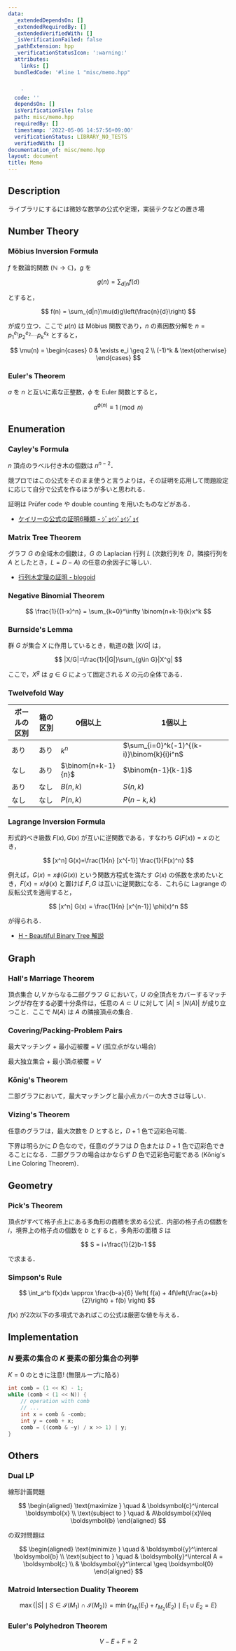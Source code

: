```yaml
---
data:
  _extendedDependsOn: []
  _extendedRequiredBy: []
  _extendedVerifiedWith: []
  _isVerificationFailed: false
  _pathExtension: hpp
  _verificationStatusIcon: ':warning:'
  attributes:
    links: []
  bundledCode: '#line 1 "misc/memo.hpp"


    '
  code: ''
  dependsOn: []
  isVerificationFile: false
  path: misc/memo.hpp
  requiredBy: []
  timestamp: '2022-05-06 14:57:56+09:00'
  verificationStatus: LIBRARY_NO_TESTS
  verifiedWith: []
documentation_of: misc/memo.hpp
layout: document
title: Memo
---
```


## Description

ライブラリにするには微妙な数学の公式や定理，実装テクなどの置き場

## Number Theory

### Möbius Inversion Formula

$f$ を数論的関数 ($\mathbb{N}\rightarrow \mathbb{C}$)，$g$ を

$$
g(n) = \sum_{d|n} f(d)
$$

とすると，

$$
f(n) = \sum_{d|n}\mu(d)g\left(\frac{n}{d}\right)
$$

が成り立つ．ここで $\mu(n)$ は Möbius 関数であり，$n$ の素因数分解を $n=p_1^{e_1}p_2^{e_2}\cdots p_k^{e_k}$ とすると，

$$
\mu(n) = \begin{cases}
0 & \exists e_i \geq 2 \\
(-1)^k & \text{otherwise}
\end{cases}
$$

### Euler's Theorem

$a$ を $n$ と互いに素な正整数，$\phi$ を Euler 関数とすると，

$$
a^{\phi(n)} \equiv 1 \pmod n
$$

## Enumeration

### Cayley's Formula

$n$ 頂点のラベル付き木の個数は $n^{n-2}$．

競プロではこの公式をそのまま使うと言うよりは，その証明を応用して問題設定に応じて自分で公式を作るほうが多いと思われる．

証明は Prüfer code や double counting を用いたものなどがある．

- [ケイリーの公式の証明6種類 - ｼﾞｮｲｼﾞｮｲｼﾞｮｲ](https://joisino.hatenablog.com/entry/2017/08/20/200000)

### Matrix Tree Theorem

グラフ $G$ の全域木の個数は，$G$ の Laplacian 行列 $L$ (次数行列を $D$，隣接行列を $A$ としたとき，$L=D-A$) の任意の余因子に等しい．

- [行列木定理の証明 - blogoid](https://mizuwater0.hatenablog.com/entry/2018/11/25/233547)

### Negative Binomial Theorem

$$
\frac{1}{(1-x)^n} = \sum_{k=0}^\infty \binom{n+k-1}{k}x^k
$$

### Burnside's Lemma

群 $G$ が集合 $X$ に作用しているとき，軌道の数 $\vert X/G\vert$ は，

$$
|X/G|=\frac{1}{|G|}\sum_{g\in G}|X^g|
$$

ここで，$X^g$ は $g\in G$ によって固定される $X$ の元の全体である．

### Twelvefold Way

| ボールの区別 | 箱の区別 | 0個以上 | 1個以上 |
| --- | --- | --- | --- |
| あり | あり | $k^n$ | $\sum_{i=0}^k(-1)^{(k-i)}\binom{k}{i}i^n$ |
| なし | あり | $\binom{n+k-1}{n}$ | $\binom{n-1}{k-1}$ |
| あり | なし | $B(n,k)$ | $S(n,k)$ |
| なし | なし | $P(n,k)$ | $P(n-k,k)$ |

### Lagrange Inversion Formula

形式的べき級数 $F(x), G(x)$ が互いに逆関数である，すなわち $G(F(x)) = x$ のとき，

$$
[x^n] G(x)=\frac{1}{n} [x^{-1}] \frac{1}{F(x)^n}
$$

例えば，$G(x) = x\phi(G(x))$ という関数方程式を満たす $G(x)$ の係数を求めたいとき，$F(x) = x/\phi(x)$ と置けば $F, G$ は互いに逆関数になる．これらに Lagrange の反転公式を適用すると，

$$
[x^n] G(x) = \frac{1}{n} [x^{n-1}] \phi(x)^n
$$

が得られる．

- [H - Beautiful Binary Tree 解説](https://atcoder.jp/contests/abc222/editorial/2742)

## Graph

### Hall's Marriage Theorem

頂点集合 $U,V$ からなる二部グラフ $G$ において，$U$ の全頂点をカバーするマッチングが存在する必要十分条件は，任意の $A\subset U$ に対して $\vert A\vert \leq \vert N(A)\vert$ が成り立つこと．ここで $N(A)$ は $A$ の隣接頂点の集合．

### Covering/Packing-Problem Pairs

最大マッチング + 最小辺被覆 = $V$  (孤立点がない場合)

最大独立集合 + 最小頂点被覆 = $V$

### Kőnig's Theorem

二部グラフにおいて，最大マッチングと最小点カバーの大きさは等しい．

### Vizing's Theorem

任意のグラフは，最大次数を $D$ とすると，$D+1$ 色で辺彩色可能．

下界は明らかに $D$ 色なので，任意のグラフは $D$ 色または $D+1$ 色で辺彩色できることになる．二部グラフの場合はかならず $D$ 色で辺彩色可能である (Kőnig's Line Coloring Theorem)．

## Geometry

### Pick's Theorem

頂点がすべて格子点上にある多角形の面積を求める公式．内部の格子点の個数を $i$，境界上の格子点の個数を $b$ とすると，多角形の面積 $S$ は

$$
S = i+\frac{1}{2}b-1
$$

で求まる．

### Simpson's Rule

$$
\int_a^b f(x)dx \approx \frac{b-a}{6} \left( f(a) + 4f\left(\frac{a+b}{2}\right) + f(b) \right)
$$

$f(x)$ が2次以下の多項式であればこの公式は厳密な値を与える．

## Implementation

### $N$ 要素の集合の $K$ 要素の部分集合の列挙

$K=0$ のときに注意! (無限ループに陥る)

```cpp
int comb = (1 << K) - 1;
while (comb < (1 << N)) {
    // operation with comb
    // ...
    int x = comb & -comb;
    int y = comb + x;
    comb = ((comb & ~y) / x >> 1) | y;
}
```

## Others

### Dual LP

線形計画問題

$$
\begin{aligned}
\text{maximize } \quad & \boldsymbol{c}^\intercal \boldsymbol{x} \\
\text{subject to } \quad & A\boldsymbol{x}\leq \boldsymbol{b}
\end{aligned}
$$

の双対問題は

$$
\begin{aligned}
\text{minimize } \quad & \boldsymbol{y}^\intercal \boldsymbol{b} \\
\text{subject to } \quad & \boldsymbol{y}^\intercal A = \boldsymbol{c} \\
& \boldsymbol{y}^\intercal \geq \boldsymbol{0}
\end{aligned}
$$

### Matroid Intersection Duality Theorem

$$
\max \{|S| \mid S \in \mathcal{I}(M_1) \cap \mathcal{I}(M_2) \} = \min \{r_{M_1}(E_1) + r_{M_2}(E_2) \mid E_1 \cup E_2 = E \}
$$

### Euler's Polyhedron Theorem

$$
V - E + F = 2
$$